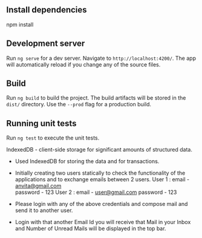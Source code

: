 ## Install dependencies

npm install

## Development server

Run `ng serve` for a dev server. Navigate to `http://localhost:4200/`. The app will automatically reload if you change any of the source files.

## Build

Run `ng build` to build the project. The build artifacts will be stored in the `dist/` directory. Use the `--prod` flag for a production build.

## Running unit tests

Run `ng test` to execute the unit tests.

IndexedDB - client-side storage for significant amounts of structured data.

- Used IndexedDB for storing the data and for transactions.  

- Initially creating two users statically to check the functionality of the applications and to exchange emails between 2 users.
    User 1 : email - anvita@gmail.com   
             password - 123
    User 2 : email - user@gmail.com
             password - 123

- Please login with any of the above credentials and compose mail and send it to another user.

- Login with that another Email Id you will receive that Mail in your Inbox and Number of Unread Mails will be displayed in the top bar.


